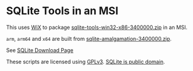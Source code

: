 # SQLite Tools in an MSI

This uses [WiX](https://wixtoolset.org/) to package [sqlite-tools-win32-x86-3400000.zip](https://www.sqlite.org/2022/sqlite-tools-win32-x86-3400000.zip) in an MSI.

`arm`, `arm64` and `x64` are built from [sqlite-amalgamation-3400000.zip](https://www.sqlite.org/2022/sqlite-amalgamation-3400000.zip).

See [SQLite Download Page](https://www.sqlite.org/download.html)

These scripts are licensed using [GPLv3](http://www.gnu.org/licenses). [SQLite is public domain](https://www.sqlite.org/copyright.html).
